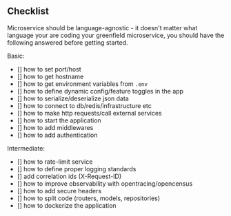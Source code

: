 ## Checklist 

Microservice should be language-agnostic - it doesn't matter what language your are coding your greenfield microservice, you should have the following answered before getting started.

Basic:

- [] how to set port/host
- [] how to get hostname
- [] how to get environment variables from `.env`
- [] how to define dynamic config/feature toggles in the app
- [] how to serialize/deserialize json data
- [] how to connect to db/redis/infrastructure etc
- [] how to make http requests/call external services
- [] how to start the application
- [] how to add middlewares
- [] how to add authentication

Intermediate:
- [] how to rate-limit service
- [] how to define proper logging standards
- [] add correlation ids (X-Request-ID)
- [] how to improve observability with opentracing/opencensus
- [] how to add secure headers
- [] how to split code (routers, models, repositories)
- [] how to dockerize the application
